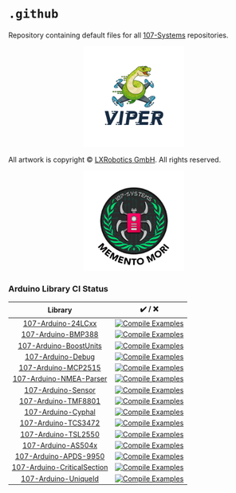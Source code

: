 `.github`
=========
Repository containing default files for all [107-Systems](https://107-systems.org/) repositories.

<p align="center">
  <a href="https://github.com/107-systems/viper"><img src="logo/viper.jpg" width="40%"></a>
</p>

All artwork is copyright © [LXRobotics GmbH](https://www.lxrobotics.com/). All rights reserved.

<p align="center">
  <a href="https://github.com/107-systems/l3xz"><img src="logo/l3xz-logo-memento-mori-github.png" width="40%"></a>
</p>

### Arduino Library CI Status
| Library | ✔️ / ❌ |
|:-:|:-:|
| [107-Arduino-24LCxx](https://github.com/107-systems/107-Arduino-24LCxx) | [![Compile Examples](https://github.com/107-systems/107-Arduino-24LCxx/workflows/Compile%20Examples/badge.svg)](https://github.com/107-systems/107-Arduino-24LCxx/actions?workflow=Compile+Examples) |
| [107-Arduino-BMP388](https://github.com/107-systems/107-Arduino-BMP388) | [![Compile Examples](https://github.com/107-systems/107-Arduino-BMP388/workflows/Compile%20Examples/badge.svg)](https://github.com/107-systems/107-Arduino-BMP388/actions?workflow=Compile+Examples) |
| [107-Arduino-BoostUnits](https://github.com/107-systems/107-Arduino-BoostUnits) | [![Compile Examples](https://github.com/107-systems/107-Arduino-BoostUnits/workflows/Compile%20Examples/badge.svg)](https://github.com/107-systems/107-Arduino-BoostUnits/actions?workflow=Compile+Examples) |
| [107-Arduino-Debug](https://github.com/107-systems/107-Arduino-Debug) | [![Compile Examples](https://github.com/107-systems/107-Arduino-Debug/workflows/Compile%20Examples/badge.svg)](https://github.com/107-systems/107-Arduino-Debug/actions?workflow=Compile+Examples) |
| [107-Arduino-MCP2515](https://github.com/107-systems/107-Arduino-MCP2515) | [![Compile Examples](https://github.com/107-systems/107-Arduino-MCP2515/workflows/Compile%20Examples/badge.svg)](https://github.com/107-systems/107-Arduino-MCP2515/actions?workflow=Compile+Examples) |
| [107-Arduino-NMEA-Parser](https://github.com/107-systems/107-Arduino-NMEA-Parser) | [![Compile Examples](https://github.com/107-systems/107-Arduino-NMEA-Parser/workflows/Compile%20Examples/badge.svg)](https://github.com/107-systems/107-Arduino-NMEA-Parser/actions?workflow=Compile+Examples) |
| [107-Arduino-Sensor](https://github.com/107-systems/107-Arduino-Sensor) | [![Compile Examples](https://github.com/107-systems/107-Arduino-Sensor/workflows/Compile%20Examples/badge.svg)](https://github.com/107-systems/107-Arduino-Sensor/actions?workflow=Compile+Examples) |
| [107-Arduino-TMF8801](https://github.com/107-systems/107-Arduino-TMF8801) | [![Compile Examples](https://github.com/107-systems/107-Arduino-TMF8801/workflows/Compile%20Examples/badge.svg)](https://github.com/107-systems/107-Arduino-TMF8801/actions?workflow=Compile+Examples) |
| [107-Arduino-Cyphal](https://github.com/107-systems/107-Arduino-Cyphal) | [![Compile Examples](https://github.com/107-systems/107-Arduino-Cyphal/workflows/Compile%20Examples/badge.svg)](https://github.com/107-systems/107-Arduino-Cyphal/actions?workflow=Compile+Examples) |
| [107-Arduino-TCS3472](https://github.com/107-systems/107-Arduino-TCS3472) | [![Compile Examples](https://github.com/107-systems/107-Arduino-TCS3472/workflows/Compile%20Examples/badge.svg)](https://github.com/107-systems/107-Arduino-TCS3472/actions?workflow=Compile+Examples) |
| [107-Arduino-TSL2550](https://github.com/107-systems/107-Arduino-TSL2550) | [![Compile Examples](https://github.com/107-systems/107-Arduino-TSL2550/workflows/Compile%20Examples/badge.svg)](https://github.com/107-systems/107-Arduino-TSL2550/actions?workflow=Compile+Examples) |
| [107-Arduino-AS504x](https://github.com/107-systems/107-Arduino-AS504x) | [![Compile Examples](https://github.com/107-systems/107-Arduino-AS504x/workflows/Compile%20Examples/badge.svg)](https://github.com/107-systems/107-Arduino-AS504x/actions?workflow=Compile+Examples) |
| [107-Arduino-APDS-9950](https://github.com/107-systems/107-Arduino-APDS-9950) | [![Compile Examples](https://github.com/107-systems/107-Arduino-APDS-9950/workflows/Compile%20Examples/badge.svg)](https://github.com/107-systems/107-Arduino-APDS-9950/actions?workflow=Compile+Examples) |
| [107-Arduino-CriticalSection](https://github.com/107-systems/107-Arduino-CriticalSection) | [![Compile Examples](https://github.com/107-systems/107-Arduino-CriticalSection/workflows/Compile%20Examples/badge.svg)](https://github.com/107-systems/107-Arduino-CriticalSection/actions?workflow=Compile+Examples) |
| [107-Arduino-UniqueId](https://github.com/107-systems/107-Arduino-UniqueId) | [![Compile Examples](https://github.com/107-systems/107-Arduino-UniqueId/workflows/Compile%20Examples/badge.svg)](https://github.com/107-systems/107-Arduino-UniqueId/actions?workflow=Compile+Examples) |
